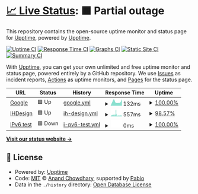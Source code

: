 # [📈 Live Status](https://upptime.github.io/upptime): <!--live status--> **🟧 Partial outage**

This repository contains the open-source uptime monitor and status page for [Upptime](https://upptime.js.org), powered by [Upptime](https://github.com/upptime/upptime).

[![Uptime CI](https://github.com/BlackNetHome/uptime/workflows/Uptime%20CI/badge.svg)](https://github.com/BlackNetHome/uptime/actions?query=workflow%3A%22Uptime+CI%22)
[![Response Time CI](https://github.com/BlackNetHome/uptime/workflows/Response%20Time%20CI/badge.svg)](https://github.com/BlackNetHome/uptime/actions?query=workflow%3A%22Response+Time+CI%22)
[![Graphs CI](https://github.com/BlackNetHome/uptime/workflows/Graphs%20CI/badge.svg)](https://github.com/BlackNetHome/uptime/actions?query=workflow%3A%22Graphs+CI%22)
[![Static Site CI](https://github.com/BlackNetHome/uptime/workflows/Static%20Site%20CI/badge.svg)](https://github.com/BlackNetHome/uptime/actions?query=workflow%3A%22Static+Site+CI%22)
[![Summary CI](https://github.com/BlackNetHome/uptime/workflows/Summary%20CI/badge.svg)](https://github.com/BlackNetHome/uptime/actions?query=workflow%3A%22Summary+CI%22)

With [Upptime](https://upptime.js.org), you can get your own unlimited and free uptime monitor and status page, powered entirely by a GitHub repository. We use [Issues](https://github.com/upptime/upptime/issues) as incident reports, [Actions](https://github.com/BlackNetHome/uptime/actions) as uptime monitors, and [Pages](https://upptime.github.io/upptime) for the status page.

<!--start: status pages-->
<!-- This summary is generated by Upptime (https://github.com/upptime/upptime) -->
<!-- Do not edit this manually, your changes will be overwritten -->
<!-- prettier-ignore -->
| URL | Status | History | Response Time | Uptime |
| --- | ------ | ------- | ------------- | ------ |
| <img alt="" src="https://icons.duckduckgo.com/ip3/www.google.com.ico" height="13"> [Google](https://www.google.com) | 🟩 Up | [google.yml](https://github.com/BlackNetHome/uptime/commits/HEAD/history/google.yml) | <details><summary><img alt="Response time graph" src="./graphs/google/response-time-week.png" height="20"> 132ms</summary><br><a href="https://BlackNetHome.github.io/uptime/history/google"><img alt="Response time 115" src="https://img.shields.io/endpoint?url=https%3A%2F%2Fraw.githubusercontent.com%2FBlackNetHome%2Fuptime%2FHEAD%2Fapi%2Fgoogle%2Fresponse-time.json"></a><br><a href="https://BlackNetHome.github.io/uptime/history/google"><img alt="24-hour response time 213" src="https://img.shields.io/endpoint?url=https%3A%2F%2Fraw.githubusercontent.com%2FBlackNetHome%2Fuptime%2FHEAD%2Fapi%2Fgoogle%2Fresponse-time-day.json"></a><br><a href="https://BlackNetHome.github.io/uptime/history/google"><img alt="7-day response time 132" src="https://img.shields.io/endpoint?url=https%3A%2F%2Fraw.githubusercontent.com%2FBlackNetHome%2Fuptime%2FHEAD%2Fapi%2Fgoogle%2Fresponse-time-week.json"></a><br><a href="https://BlackNetHome.github.io/uptime/history/google"><img alt="30-day response time 107" src="https://img.shields.io/endpoint?url=https%3A%2F%2Fraw.githubusercontent.com%2FBlackNetHome%2Fuptime%2FHEAD%2Fapi%2Fgoogle%2Fresponse-time-month.json"></a><br><a href="https://BlackNetHome.github.io/uptime/history/google"><img alt="1-year response time 115" src="https://img.shields.io/endpoint?url=https%3A%2F%2Fraw.githubusercontent.com%2FBlackNetHome%2Fuptime%2FHEAD%2Fapi%2Fgoogle%2Fresponse-time-year.json"></a></details> | <details><summary><a href="https://BlackNetHome.github.io/uptime/history/google">100.00%</a></summary><a href="https://BlackNetHome.github.io/uptime/history/google"><img alt="All-time uptime 100.00%" src="https://img.shields.io/endpoint?url=https%3A%2F%2Fraw.githubusercontent.com%2FBlackNetHome%2Fuptime%2FHEAD%2Fapi%2Fgoogle%2Fuptime.json"></a><br><a href="https://BlackNetHome.github.io/uptime/history/google"><img alt="24-hour uptime 100.00%" src="https://img.shields.io/endpoint?url=https%3A%2F%2Fraw.githubusercontent.com%2FBlackNetHome%2Fuptime%2FHEAD%2Fapi%2Fgoogle%2Fuptime-day.json"></a><br><a href="https://BlackNetHome.github.io/uptime/history/google"><img alt="7-day uptime 100.00%" src="https://img.shields.io/endpoint?url=https%3A%2F%2Fraw.githubusercontent.com%2FBlackNetHome%2Fuptime%2FHEAD%2Fapi%2Fgoogle%2Fuptime-week.json"></a><br><a href="https://BlackNetHome.github.io/uptime/history/google"><img alt="30-day uptime 100.00%" src="https://img.shields.io/endpoint?url=https%3A%2F%2Fraw.githubusercontent.com%2FBlackNetHome%2Fuptime%2FHEAD%2Fapi%2Fgoogle%2Fuptime-month.json"></a><br><a href="https://BlackNetHome.github.io/uptime/history/google"><img alt="1-year uptime 100.00%" src="https://img.shields.io/endpoint?url=https%3A%2F%2Fraw.githubusercontent.com%2FBlackNetHome%2Fuptime%2FHEAD%2Fapi%2Fgoogle%2Fuptime-year.json"></a></details>
| <img alt="" src="https://icons.duckduckgo.com/ip3/ihdesign.media.ico" height="13"> [IHDesign](https://IHdesign.media) | 🟩 Up | [ih-design.yml](https://github.com/BlackNetHome/uptime/commits/HEAD/history/ih-design.yml) | <details><summary><img alt="Response time graph" src="./graphs/ih-design/response-time-week.png" height="20"> 557ms</summary><br><a href="https://BlackNetHome.github.io/uptime/history/ih-design"><img alt="Response time 822" src="https://img.shields.io/endpoint?url=https%3A%2F%2Fraw.githubusercontent.com%2FBlackNetHome%2Fuptime%2FHEAD%2Fapi%2Fih-design%2Fresponse-time.json"></a><br><a href="https://BlackNetHome.github.io/uptime/history/ih-design"><img alt="24-hour response time 388" src="https://img.shields.io/endpoint?url=https%3A%2F%2Fraw.githubusercontent.com%2FBlackNetHome%2Fuptime%2FHEAD%2Fapi%2Fih-design%2Fresponse-time-day.json"></a><br><a href="https://BlackNetHome.github.io/uptime/history/ih-design"><img alt="7-day response time 557" src="https://img.shields.io/endpoint?url=https%3A%2F%2Fraw.githubusercontent.com%2FBlackNetHome%2Fuptime%2FHEAD%2Fapi%2Fih-design%2Fresponse-time-week.json"></a><br><a href="https://BlackNetHome.github.io/uptime/history/ih-design"><img alt="30-day response time 874" src="https://img.shields.io/endpoint?url=https%3A%2F%2Fraw.githubusercontent.com%2FBlackNetHome%2Fuptime%2FHEAD%2Fapi%2Fih-design%2Fresponse-time-month.json"></a><br><a href="https://BlackNetHome.github.io/uptime/history/ih-design"><img alt="1-year response time 822" src="https://img.shields.io/endpoint?url=https%3A%2F%2Fraw.githubusercontent.com%2FBlackNetHome%2Fuptime%2FHEAD%2Fapi%2Fih-design%2Fresponse-time-year.json"></a></details> | <details><summary><a href="https://BlackNetHome.github.io/uptime/history/ih-design">98.57%</a></summary><a href="https://BlackNetHome.github.io/uptime/history/ih-design"><img alt="All-time uptime 98.21%" src="https://img.shields.io/endpoint?url=https%3A%2F%2Fraw.githubusercontent.com%2FBlackNetHome%2Fuptime%2FHEAD%2Fapi%2Fih-design%2Fuptime.json"></a><br><a href="https://BlackNetHome.github.io/uptime/history/ih-design"><img alt="24-hour uptime 92.75%" src="https://img.shields.io/endpoint?url=https%3A%2F%2Fraw.githubusercontent.com%2FBlackNetHome%2Fuptime%2FHEAD%2Fapi%2Fih-design%2Fuptime-day.json"></a><br><a href="https://BlackNetHome.github.io/uptime/history/ih-design"><img alt="7-day uptime 98.57%" src="https://img.shields.io/endpoint?url=https%3A%2F%2Fraw.githubusercontent.com%2FBlackNetHome%2Fuptime%2FHEAD%2Fapi%2Fih-design%2Fuptime-week.json"></a><br><a href="https://BlackNetHome.github.io/uptime/history/ih-design"><img alt="30-day uptime 95.40%" src="https://img.shields.io/endpoint?url=https%3A%2F%2Fraw.githubusercontent.com%2FBlackNetHome%2Fuptime%2FHEAD%2Fapi%2Fih-design%2Fuptime-month.json"></a><br><a href="https://BlackNetHome.github.io/uptime/history/ih-design"><img alt="1-year uptime 98.21%" src="https://img.shields.io/endpoint?url=https%3A%2F%2Fraw.githubusercontent.com%2FBlackNetHome%2Fuptime%2FHEAD%2Fapi%2Fih-design%2Fuptime-year.json"></a></details>
| <img alt="" src="https://icons.duckduckgo.com/ip3/null.ico" height="13"> [IPv6 test](forwardemail.net) | 🟥 Down | [i-pv6-test.yml](https://github.com/BlackNetHome/uptime/commits/HEAD/history/i-pv6-test.yml) | <details><summary><img alt="Response time graph" src="./graphs/i-pv6-test/response-time-week.png" height="20"> 0ms</summary><br><a href="https://BlackNetHome.github.io/uptime/history/i-pv6-test"><img alt="Response time 0" src="https://img.shields.io/endpoint?url=https%3A%2F%2Fraw.githubusercontent.com%2FBlackNetHome%2Fuptime%2FHEAD%2Fapi%2Fi-pv6-test%2Fresponse-time.json"></a><br><a href="https://BlackNetHome.github.io/uptime/history/i-pv6-test"><img alt="24-hour response time 0" src="https://img.shields.io/endpoint?url=https%3A%2F%2Fraw.githubusercontent.com%2FBlackNetHome%2Fuptime%2FHEAD%2Fapi%2Fi-pv6-test%2Fresponse-time-day.json"></a><br><a href="https://BlackNetHome.github.io/uptime/history/i-pv6-test"><img alt="7-day response time 0" src="https://img.shields.io/endpoint?url=https%3A%2F%2Fraw.githubusercontent.com%2FBlackNetHome%2Fuptime%2FHEAD%2Fapi%2Fi-pv6-test%2Fresponse-time-week.json"></a><br><a href="https://BlackNetHome.github.io/uptime/history/i-pv6-test"><img alt="30-day response time 0" src="https://img.shields.io/endpoint?url=https%3A%2F%2Fraw.githubusercontent.com%2FBlackNetHome%2Fuptime%2FHEAD%2Fapi%2Fi-pv6-test%2Fresponse-time-month.json"></a><br><a href="https://BlackNetHome.github.io/uptime/history/i-pv6-test"><img alt="1-year response time 0" src="https://img.shields.io/endpoint?url=https%3A%2F%2Fraw.githubusercontent.com%2FBlackNetHome%2Fuptime%2FHEAD%2Fapi%2Fi-pv6-test%2Fresponse-time-year.json"></a></details> | <details><summary><a href="https://BlackNetHome.github.io/uptime/history/i-pv6-test">100.00%</a></summary><a href="https://BlackNetHome.github.io/uptime/history/i-pv6-test"><img alt="All-time uptime 100.00%" src="https://img.shields.io/endpoint?url=https%3A%2F%2Fraw.githubusercontent.com%2FBlackNetHome%2Fuptime%2FHEAD%2Fapi%2Fi-pv6-test%2Fuptime.json"></a><br><a href="https://BlackNetHome.github.io/uptime/history/i-pv6-test"><img alt="24-hour uptime 100.00%" src="https://img.shields.io/endpoint?url=https%3A%2F%2Fraw.githubusercontent.com%2FBlackNetHome%2Fuptime%2FHEAD%2Fapi%2Fi-pv6-test%2Fuptime-day.json"></a><br><a href="https://BlackNetHome.github.io/uptime/history/i-pv6-test"><img alt="7-day uptime 100.00%" src="https://img.shields.io/endpoint?url=https%3A%2F%2Fraw.githubusercontent.com%2FBlackNetHome%2Fuptime%2FHEAD%2Fapi%2Fi-pv6-test%2Fuptime-week.json"></a><br><a href="https://BlackNetHome.github.io/uptime/history/i-pv6-test"><img alt="30-day uptime 100.00%" src="https://img.shields.io/endpoint?url=https%3A%2F%2Fraw.githubusercontent.com%2FBlackNetHome%2Fuptime%2FHEAD%2Fapi%2Fi-pv6-test%2Fuptime-month.json"></a><br><a href="https://BlackNetHome.github.io/uptime/history/i-pv6-test"><img alt="1-year uptime 100.00%" src="https://img.shields.io/endpoint?url=https%3A%2F%2Fraw.githubusercontent.com%2FBlackNetHome%2Fuptime%2FHEAD%2Fapi%2Fi-pv6-test%2Fuptime-year.json"></a></details>

<!--end: status pages-->

[**Visit our status website →**](https://upptime.github.io/upptime)

## 📄 License

- Powered by: [Upptime](https://github.com/upptime/upptime)
- Code: [MIT](./LICENSE) © [Anand Chowdhary](https://anandchowdhary.com), supported by [Pabio](https://pabio.com)
- Data in the `./history` directory: [Open Database License](https://opendatacommons.org/licenses/odbl/1-0/)
